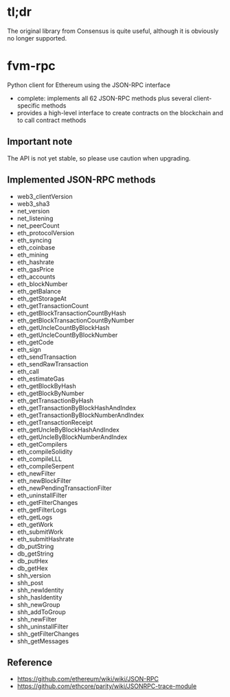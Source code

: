 
tl;dr
==========
The original library from Consensus is quite useful, although it is obviously no longer supported. 

fvm-rpc
===========

Python client for Ethereum using the JSON-RPC interface

* complete: implements all 62 JSON-RPC methods plus several client-specific methods
* provides a high-level interface to create contracts on the blockchain and to call contract methods

Important note
--------------

The API is not yet stable, so please use caution when upgrading.

Implemented JSON-RPC methods
----------------------------

* web3_clientVersion
* web3_sha3
* net_version
* net_listening
* net_peerCount
* eth_protocolVersion
* eth_syncing
* eth_coinbase
* eth_mining
* eth_hashrate
* eth_gasPrice
* eth_accounts
* eth_blockNumber
* eth_getBalance
* eth_getStorageAt
* eth_getTransactionCount
* eth_getBlockTransactionCountByHash
* eth_getBlockTransactionCountByNumber
* eth_getUncleCountByBlockHash
* eth_getUncleCountByBlockNumber
* eth_getCode
* eth_sign
* eth_sendTransaction
* eth_sendRawTransaction
* eth_call
* eth_estimateGas
* eth_getBlockByHash
* eth_getBlockByNumber
* eth_getTransactionByHash
* eth_getTransactionByBlockHashAndIndex
* eth_getTransactionByBlockNumberAndIndex
* eth_getTransactionReceipt
* eth_getUncleByBlockHashAndIndex
* eth_getUncleByBlockNumberAndIndex
* eth_getCompilers
* eth_compileSolidity
* eth_compileLLL
* eth_compileSerpent
* eth_newFilter
* eth_newBlockFilter
* eth_newPendingTransactionFilter
* eth_uninstallFilter
* eth_getFilterChanges
* eth_getFilterLogs
* eth_getLogs
* eth_getWork
* eth_submitWork
* eth_submitHashrate
* db_putString
* db_getString
* db_putHex
* db_getHex
* shh_version
* shh_post
* shh_newIdentity
* shh_hasIdentity
* shh_newGroup
* shh_addToGroup
* shh_newFilter
* shh_uninstallFilter
* shh_getFilterChanges
* shh_getMessages

Reference
---------

* https://github.com/ethereum/wiki/wiki/JSON-RPC
* https://github.com/ethcore/parity/wiki/JSONRPC-trace-module
